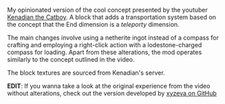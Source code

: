 My opinionated version of the cool concept presented by the youtuber [Kenadian the Catboy](https://www.youtube.com/@kenadianthecatboy). A block that adds a transportation system based on the concept that the End dimension is a _teleporty_ dimension.


The main changes involve using a netherite ingot instead of a compass for crafting and employing a right-click action with a lodestone-charged compass for loading. Apart from these alterations, the mod operates similarly to the concept outlined in the video.

The block textures are sourced from Kenadian's server.

**EDIT**: If you wanna take a look at the original experience from the video without alterations, check out the version developed by [xyzeva on GitHub](https://github.com/xyzeva/ender-relay/tree/main)
